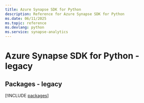 ```yaml
---
title: Azure Synapse SDK for Python
description: Reference for Azure Synapse SDK for Python
ms.date: 06/11/2025
ms.topic: reference
ms.devlang: python
ms.service: synapse-analytics
---
```

# Azure Synapse SDK for Python - legacy
## Packages - legacy
[!INCLUDE [packages](synapse-index.md)]